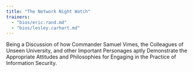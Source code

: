 ```yaml
---
title: "The Network Night Watch"
trainers:
  - "bios/eric.rand.md"
  - "bios/lesley.carhart.md"
---
```

Being a Discussion of how Commander Samuel Vimes, the Colleagues of Unseen University, and other Important Personages aptly Demonstrate the Appropriate Attitudes and Philosophies for Engaging in the Practice of Information Security.